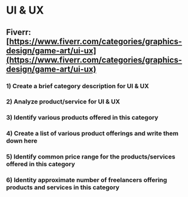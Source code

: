 # UI & UX
## Fiverr: [https://www.fiverr.com/categories/graphics-design/game-art/ui-ux](https://www.fiverr.com/categories/graphics-design/game-art/ui-ux)
### 1) Create a brief category description for UI & UX
### 2) Analyze product/service for UI & UX
### 3) Identify various products offered in this category
### 4) Create a list of various product offerings and write them down here
### 5) Identify common price range for the products/services offered in this category
### 6) Identity approximate number of freelancers offering products and services in this category
